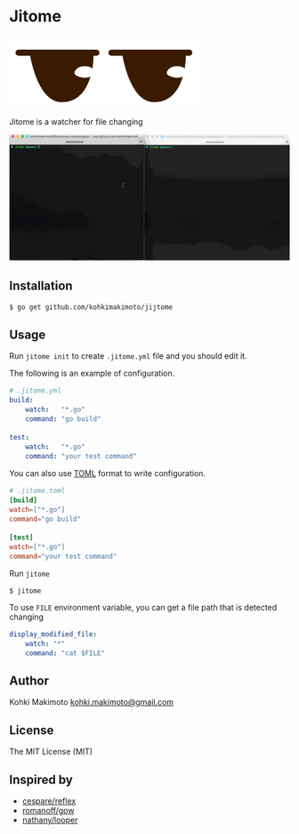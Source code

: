 # Jitome

![logo.png](logo.png)

Jitome is a watcher for file changing

![jitome.gif](jitome.gif)

## Installation

```
$ go get github.com/kohkimakimoto/jijtome
```

## Usage

Run `jitome init` to create `.jitome.yml` file and you should edit it.

The following is an example of configuration.

```yaml
# .jitome.yml
build:
    watch:   "*.go"
    command: "go build"

test:
    watch:   "*.go"
    command: "your test command"
```

You can also use [TOML](https://github.com/toml-lang/toml) format to write configuration.

```toml
# .jitome.toml
[build]
watch=["*.go"]
command="go build"

[test]
watch=["*.go"]
command="your test command"
```

Run `jitome`

```
$ jitome
```

To use `FILE` environment variable, you can get a file path that is detected changing

```yaml
display_modified_file:
    watch: "*"
    command: "cat $FILE"
```

## Author

Kohki Makimoto <kohki.makimoto@gmail.com>

## License

The MIT License (MIT)

## Inspired by

* [cespare/reflex](https://github.com/cespare/reflex)
* [romanoff/gow](https://github.com/romanoff/gow)
* [nathany/looper](https://github.com/nathany/looper)
